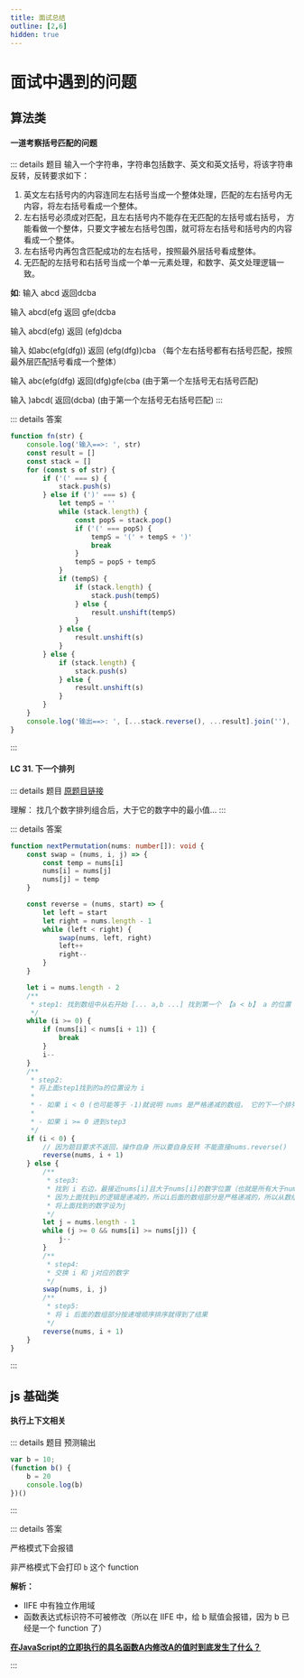 ```yaml
---
title: 面试总结
outline: [2,6]
hidden: true
---
```


# 面试中遇到的问题

## 算法类

#### 一道考察括号匹配的问题

::: details 题目
输入一个字符串，字符串包括数字、英文和英文括号，将该字符串反转，反转要求如下：

1. 英文左右括号内的内容连同左右括号当成一个整体处理，匹配的左右括号内无内容，将左右括号看成一个整体。
2. 左右括号必须成对匹配，且左右括号内不能存在无匹配的左括号或右括号， 方能看做一个整体，只要文字被左右括号包围，就可将左右括号和括号内的内容看成一个整体。
3. 左右括号内再包含匹配成功的左右括号，按照最外层括号看成整体。
4. 无匹配的左括号和右括号当成一个单一元素处理，和数字、英文处理逻辑一致。

**如**:
输入 abcd 返回dcba

输入 abcd(efg 返回 gfe(dcba

输入 abcd(efg) 返回 (efg)dcba

输入 如abc(efg(dfg)) 返回 (efg(dfg))cba （每个左右括号都有右括号匹配，按照最外层匹配括号看成一个整体）

输入 abc(efg(dfg)  返回(dfg)gfe(cba    (由于第一个左括号无右括号匹配)

输入 )abcd(  返回(dcba)    (由于第一个左括号无右括号匹配)
:::

::: details 答案

```javascript
function fn(str) {
    console.log('输入==>: ', str)
    const result = []
    const stack = []
    for (const s of str) {
        if ('(' === s) {
            stack.push(s)
        } else if (')' === s) {
            let tempS = ''
            while (stack.length) {
                const popS = stack.pop()
                if ('(' === popS) {
                    tempS = '(' + tempS + ')'
                    break
                }
                tempS = popS + tempS
            }
            if (tempS) {
                if (stack.length) {
                    stack.push(tempS)
                } else {
                    result.unshift(tempS)
                }
            } else {
                result.unshift(s)
            }
        } else {
            if (stack.length) {
                stack.push(s)
            } else {
                result.unshift(s)
            }
        }
    }
    console.log('输出==>: ', [...stack.reverse(), ...result].join(''), '\n')
}
```

:::

#### LC 31. 下一个排列

::: details 题目
[原题目链接](https://leetcode.cn/problems/next-permutation)

理解： 找几个数字排列组合后，大于它的数字中的最小值...
:::

::: details 答案

```typescript
function nextPermutation(nums: number[]): void {
    const swap = (nums, i, j) => {
        const temp = nums[i]
        nums[i] = nums[j]
        nums[j] = temp
    }

    const reverse = (nums, start) => {
        let left = start
        let right = nums.length - 1
        while (left < right) {
            swap(nums, left, right)
            left++
            right--
        }
    }

    let i = nums.length - 2
    /**
     * step1: 找到数组中从右开始 [... a,b ...] 找到第一个 【a < b】 a 的位置
     */
    while (i >= 0) {
        if (nums[i] < nums[i + 1]) {
            break
        }
        i--
    }
    /**
     * step2:
     * 将上面step1找到的a的位置设为 i
     *
     * - 如果 i < 0 (也可能等于 -1)就说明 nums 是严格递减的数组， 它的下一个排列就是将它反转
     *
     * - 如果 i >= 0 进到step3
     */
    if (i < 0) {
        // 因为题目要求不返回，操作自身 所以要自身反转 不能直接nums.reverse()
        reverse(nums, i + 1)
    } else {
        /**
         * step3:
         * 找到 i 右边，最接近nums[i]且大于nums[i]的数字位置（也就是所有大于nums[i]中的最小的数字位置）
         * 因为上面找到i的逻辑是递减的，所以i后面的数组部分是严格递减的，所以从数组结尾开始往前遍历，第一个大于num[i]的数字就是我们要找的数字
         * 将上面找到的数字设为j
         */
        let j = nums.length - 1
        while (j >= 0 && nums[i] >= nums[j]) {
            j--
        }
        /**
         * step4:
         * 交换 i 和 j对应的数字
         */
        swap(nums, i, j)
        /**
         * step5:
         * 将 i 后面的数组部分按递增顺序排序就得到了结果
         */
        reverse(nums, i + 1)
    }
}
```

:::

## js 基础类

#### 执行上下文相关

::: details 题目
预测输出

```javascript
var b = 10;
(function b() {
    b = 20
    console.log(b)
})()
```

:::

::: details 答案

严格模式下会报错

非严格模式下会打印 `b` 这个 function

**解析：**

- IIFE 中有独立作用域
- 函数表达式标识符不可被修改（所以在 IIFE 中，给 b 赋值会报错，因为 b 已经是一个 function 了）

[**在JavaScript的立即执行的具名函数A内修改A的值时到底发生了什么？**](https://segmentfault.com/q/1010000002810093)

:::
